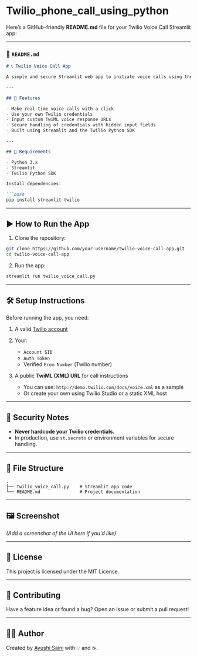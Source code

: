 # Twilio_phone_call_using_python
Here’s a GitHub-friendly **README.md** file for your Twilio Voice Call Streamlit app:

---

### 📄 `README.md`

````markdown
# 📞 Twilio Voice Call App

A simple and secure Streamlit web app to initiate voice calls using the Twilio API.

---

## 🚀 Features

- Make real-time voice calls with a click
- Use your own Twilio credentials
- Input custom TwiML voice response URLs
- Secure handling of credentials with hidden input fields
- Built using Streamlit and the Twilio Python SDK

---

## 🧰 Requirements

- Python 3.x
- Streamlit
- Twilio Python SDK

Install dependencies:

```bash
pip install streamlit twilio
````

---

## ▶️ How to Run the App

1. Clone the repository:

```bash
git clone https://github.com/your-username/twilio-voice-call-app.git
cd twilio-voice-call-app
```

2. Run the app:

```bash
streamlit run twilio_voice_call.py
```

---

## 🛠️ Setup Instructions

Before running the app, you need:

1. A valid [Twilio account](https://www.twilio.com/try-twilio)
2. Your:

   * `Account SID`
   * `Auth Token`
   * Verified `From Number` (Twilio number)
3. A public **TwiML (XML) URL** for call instructions

   * You can use: `http://demo.twilio.com/docs/voice.xml` as a sample
   * Or create your own using Twilio Studio or a static XML host

---

## 🔐 Security Notes

* **Never hardcode your Twilio credentials.**
* In production, use `st.secrets` or environment variables for secure handling.

---

## 📂 File Structure

```
.
├── twilio_voice_call.py    # Streamlit app code
└── README.md               # Project documentation
```

---

## 🖼️ Screenshot

*(Add a screenshot of the UI here if you'd like)*

---

## 📜 License

This project is licensed under the MIT License.

---

## 🤝 Contributing

Have a feature idea or found a bug? Open an issue or submit a pull request!

---

## 👩‍💻 Author

Created by [Ayushi Saini](https://github.com/AyushiSaini4) with 💡 and ☕.

````
